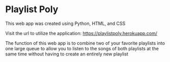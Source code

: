 # Playlist Poly

This web app was created using Python, HTML, and CSS

Visit the url to utilize the application: https://playlistpoly.herokuapp.com/

The function of this web app is to combine two of your favorite playlists into one large queue to allow you to listen to the songs of both playlists at the same time without having to create an entirely new playlist